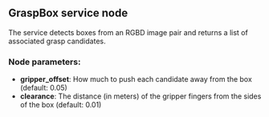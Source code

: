 ## GraspBox service node

The service detects boxes from an RGBD image pair and returns a list of associated grasp candidates.

### Node parameters:

- **gripper_offset**: How much to push each candidate away from the box (default: 0.05)
- **clearance**: The distance (in meters) of the gripper fingers from the sides of the box (default: 0.01)


